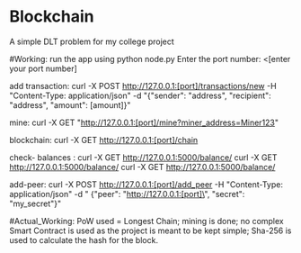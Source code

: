 # Blockchain
A simple DLT problem for my college project

#Working:
run the app using python node.py
Enter the port number: <[enter your port number]

add transaction:  curl -X POST http://127.0.0.1:[port]/transactions/new -H "Content-Type: application/json" -d "{\"sender\": \"address\", \"recipient\": \"address\", \"amount\": [amount]}"

mine: curl -X GET "http://127.0.0.1:[port]/mine?miner_address=Miner123"

blockchain: curl -X GET http://127.0.0.1:[port]/chain

check- balances : curl -X GET http://127.0.0.1:5000/balance/
curl -X GET http://127.0.0.1:5000/balance/
curl -X GET http://127.0.0.1:5000/balance/

add-peer: curl -X POST http://127.0.0.1:[port]/add_peer -H "Content-Type: application/json" -d "
{\"peer\": \"http://127.0.0.1:[port]\", \"secret\": \"my_secret\"}"

#Actual_Working:
PoW used = Longest Chain;
mining is done;
no complex Smart Contract is used as the project is meant to be kept simple;
Sha-256 is used to calculate the hash for the block.

